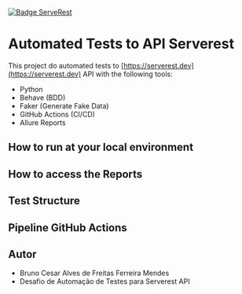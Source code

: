 [![Badge ServeRest](https://img.shields.io/badge/API-ServeRest-green)](https://github.com/ServeRest/ServeRest/)

# Automated Tests to API Serverest

This project do automated tests to [https://serverest.dev](https://serverest.dev) API with the following tools: 

- Python
- Behave (BDD)
- Faker (Generate Fake Data)
- GitHub Actions (CI/CD)
- Allure Reports

## How to run at your local environment


## How to access the Reports


## Test Structure


## Pipeline GitHub Actions



## Autor
- Bruno Cesar Alves de Freitas Ferreira Mendes
- Desafio de Automação de Testes para Serverest API